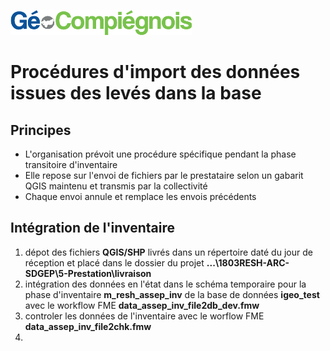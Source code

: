 ![picto](/doc/img/Logo_web-GeoCompiegnois.png)

# Procédures d'import des données issues des levés dans la base

## Principes

- L'organisation prévoit une procédure spécifique pendant la phase transitoire d'inventaire
- Elle repose sur l'envoi de fichiers par le prestataire selon un gabarit QGIS maintenu et transmis par la collectivité
- Chaque envoi annule et remplace les envois précédents

## Intégration de l'inventaire

1. dépot des fichiers **QGIS/SHP** livrés dans un répertoire daté du jour de réception et placé dans le dossier du projet **...\1803RESH-ARC-SDGEP\5-Prestation\livraison**
2. intégration des données en l'état dans le schéma temporaire pour la phase d'inventaire **m_resh_assep_inv** de la base de données **igeo_test** avec le workflow FME **data_assep_inv_file2db_dev.fmw**
3. controler les données de l'inventaire avec le worflow FME **data_assep_inv_file2chk.fmw**
4. 



